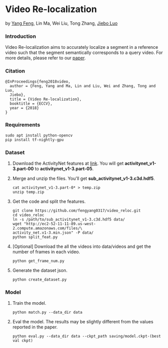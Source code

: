 # Video Re-localization
by [Yang Feng](http://cs.rochester.edu/u/yfeng23/), Lin Ma, Wei Liu, Tong 
Zhang, [Jiebo Luo](http://cs.rochester.edu/u/jluo)

### Introduction
Video Re-localization aims to accurately localize a segment in a reference 
video such that the segment semantically corresponds to a query video. For 
more details, please refer to our [paper](https://arxiv.org/abs/1808.01575).

### Citation

    @InProceedings{feng2018video,
      author = {Feng, Yang and Ma, Lin and Liu, Wei and Zhang, Tong and Luo, 
      Jiebo},
      title = {Video Re-localization},
      booktitle = {ECCV},
      year = {2018}
    }

### Requirements
```
sudo apt install python-opencv
pip install tf-nightly-gpu
```

### Dataset
1. Download the ActivityNet features at 
[link](http://activity-net.org/challenges/2016/download.html). You will get 
**activitynet_v1-3.part-00** to **activitynet_v1-3.part-05**.

2. Merge and unzip the files. You'll get **sub_activitynet_v1-3.c3d.hdf5**.
    ```
    cat activitynet_v1-3.part-0* > temp.zip
    unzip temp.zip
    ```

3. Get the code and split the features.
    ```
    git clone https://github.com/fengyang0317/video_reloc.git
    cd video_reloc
    ln -s /path/to/sub_activitynet_v1-3.c3d.hdf5 data/
    wget "http://ec2-52-11-11-89.us-west-2.compute.amazonaws.com/files/\
    activity_net.v1-3.min.json" -P data/
    python split_feat.py
    ```

4. [Optional] Download the all the videos into data/videos and get the number
    of frames in each video.
    ```
    python get_frame_num.py
    ```

5. Generate the dataset json.
    ```
    python create_dataset.py
    ```
### Model
1. Train the model.
    ```
    python match.py --data_dir data
    ```
    
2. Eval the model. The results may be slightly different from the values reported in the
paper.
    ```
    python eval.py --data_dir data --ckpt_path saving/model.ckpt-(best val ckpt)
    ```
